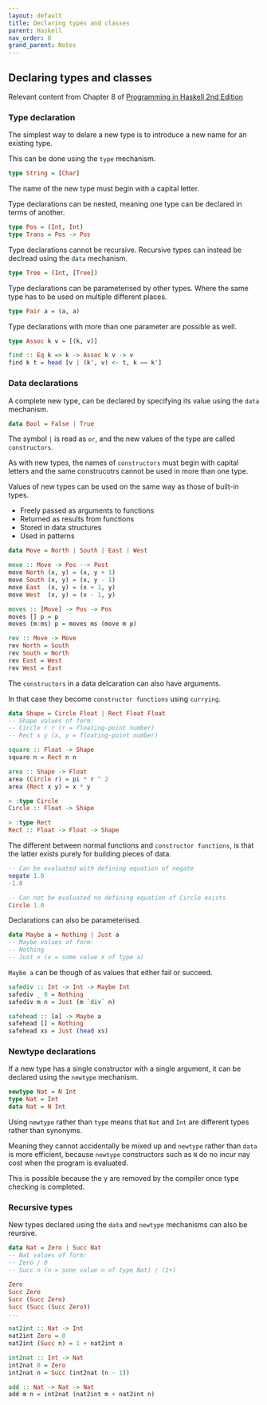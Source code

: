 ```yaml
---
layout: default
title: Declaring types and classes
parent: Haskell
nav_order: 8
grand_parent: Notes
---
```


## Declaring types and classes
Relevant content from Chapter 8 of [Programming in Haskell 2nd Edition](https://www.cambridge.org/us/academic/subjects/computer-science/programming-languages-and-applied-logic/programming-haskell-2nd-edition)

### Type declaration

The simplest way to delare a new type is to introduce a new name for an existing type.

This can be done using the `type` mechanism.

```haskell
type String = [Char]
```

The name of the new type must begin with a capital letter.

Type declarations can be nested, meaning one type can be declared in terms of another.

```haskell
type Pos = (Int, Int)
type Trans = Pos -> Pos
```

Type declarations cannot be recursive. Recursive types can instead be declread using the `data` mechanism.

```haskell
type Tree = (Int, [Tree])
```

Type declarations can be parameterised by other types. Where the same type has to be used on multiple different places.

```haskell
type Pair a = (a, a)
```

Type declarations with more than one parameter are possible as well.

```haskell
type Assoc k v = [(k, v)]

find :: Eq k => k -> Assoc k v -> v
find k t = head [v | (k', v) <- t, k == k']
```

### Data declarations

A complete new type, can be declared by specifying its value using the `data` mechanism.

```haskell
data Bool = False | True
```

The symbol `|` is read as `or`, and the new values of the type are called `constructors`.

As with new types, the names of `constructors` must begin with capital letters and the same construcotrs cannot be used in more than one type.

Values of new types can be used on the same way as those of built-in types.
- Freely passed as arguments to functions
- Returned as results from functions
- Stored in data structures
- Used in patterns

```haskell
data Move = North | South | East | West

move :: Move -> Pos --> Post
move North (x, y) = (x, y + 1)
move South (x, y) = (x, y - 1)
move East  (x, y) = (x + 1, y)
move West  (x, y) = (x - 1, y)

moves :: [Move] -> Pos -> Pos
moves [] p = p
moves (m:ms) p = moves ms (move m p)

rev :: Move -> Move
rev North = South
rev South = North
rev East = West
rev West = East
```

The `constructors` in a data delcaration can also have arguments.

In that case they become `constructor functions` using `currying`.

```haskell
data Shape = Circle Float | Rect Float Float
-- Shape values of form:
-- Circle r r (r = floating-point number)
-- Rect x y (x, y = floating-point number)

square :: Float -> Shape
square n = Rect n n

area :: Shape -> Float
area (Circle r) = pi * r ^ 2
area (Rect x y) = x * y

> :type Circle
Circle :: Float -> Shape

> :type Rect
Rect :: Float -> Float -> Shape
```

The different between normal functions and `constructor functions`, is that the latter exists purely for building pieces of data.

```haskell
-- Can be evaluated with defining equation of negate
negate 1.0
-1.0

-- Can not be evaluated no defining equation of Circle exists
Circle 1.0
```

Declarations can also be parameterised. 

```haskell
data Maybe a = Nothing | Just a
-- Maybe values of form:
-- Nothing
-- Just x (x = some value x of type a)
```

`Maybe a` can be though of as values that either fail or succeed.

```haskell
safediv :: Int -> Int -> Maybe Int
safediv _ 0 = Nothing
safediv m n = Just (m `div` n)

safehead :: [a] -> Maybe a
safehead [] = Nothing
safehead xs = Just (head xs)
```

### Newtype declarations

If a new type has a single constructor with a single argument, it can be declared using the `newtype` mechanism.

```haskell
newtype Nat = N Int
type Nat = Int
data Nat = N Int
```

Using `newtype` rather than `type` means that `Nat` and `Int` are different types rather than synonyms.

Meaning they cannot accidentally be mixed up and `newtype` rather than `data` is more efficient, because `newtype` constructors such as `N` do no incur nay cost when the program is evaluated.

This is possible because the y are removed by the compiler once type checking is completed.

### Recursive types

New types declared using the `data` and `newtype` mechanisms can also be reursive.

```haskell
data Nat = Zero | Succ Nat
-- Nat values of form:
-- Zero / 0
-- Succ n (n = sone value n of type Nat) / (1+)

Zero
Succ Zero
Succ (Succ Zero)
Succ (Succ (Succ Zero))
...

nat2int :: Nat -> Int
nat2int Zero = 0
nat2int (Succ n) = 1 + nat2int n

int2nat :: Int -> Nat
int2nat 0 = Zero
int2nat n = Succ (int2nat (n - 1))

add :: Nat -> Nat -> Nat
add m n = int2nat (nat2int m + nat2int n)
```


